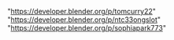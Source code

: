 "https://developer.blender.org/p/tomcurry22"
"https://developer.blender.org/p/ntc33ongslot"
"https://developer.blender.org/p/sophiapark773"
 

